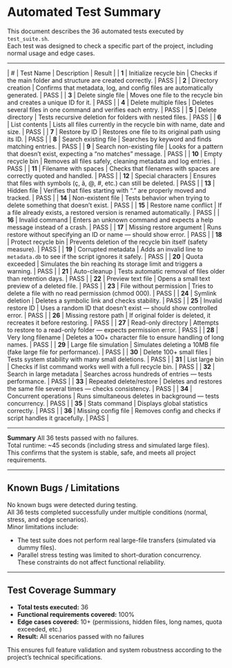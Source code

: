 # Automated Test Summary

This document describes the 36 automated tests executed by `test_suite.sh`.  
Each test was designed to check a specific part of the project, including normal usage and edge cases.

---

| # | Test Name | Description | Result |
| **1** | Initialize recycle bin | Checks if the main folder and structure are created correctly. | PASS |
| **2** | Directory creation | Confirms that metadata, log, and config files are automatically generated. | PASS |
| **3** | Delete single file | Moves one file to the recycle bin and creates a unique ID for it. | PASS |
| **4** | Delete multiple files | Deletes several files in one command and verifies each entry. | PASS |
| **5** | Delete directory | Tests recursive deletion for folders with nested files. | PASS |
| **6** | List contents | Lists all files currently in the recycle bin with name, date and size. | PASS |
| **7** | Restore by ID | Restores one file to its original path using its ID. | PASS |
| **8** | Search existing file | Searches by keyword and finds matching entries. | PASS |
| **9** | Search non-existing file | Looks for a pattern that doesn’t exist, expecting a “no matches” message. | PASS |
| **10** | Empty recycle bin | Removes all files safely, cleaning metadata and log entries. | PASS |
| **11** | Filename with spaces | Checks that filenames with spaces are correctly quoted and handled. | PASS |
| **12** | Special characters | Ensures that files with symbols (ç, ã, @, #, etc.) can still be deleted. | PASS |
| **13** | Hidden file | Verifies that files starting with “.” are properly moved and tracked. | PASS |
| **14** | Non-existent file | Tests behavior when trying to delete something that doesn’t exist. | PASS |
| **15** | Restore name conflict | If a file already exists, a restored version is renamed automatically. | PASS |
| **16** | Invalid command | Enters an unknown command and expects a help message instead of a crash. | PASS |
| **17** | Missing restore argument | Runs restore without specifying an ID or name — should show error. | PASS |
| **18** | Protect recycle bin | Prevents deletion of the recycle bin itself (safety measure). | PASS |
| **19** | Corrupted metadata | Adds an invalid line to `metadata.db` to see if the script ignores it safely. | PASS |
| **20** | Quota exceeded | Simulates the bin reaching its storage limit and triggers a warning. | PASS |
| **21** | Auto-cleanup | Tests automatic removal of files older than retention days. | PASS |
| **22** | Preview text file | Opens a small text preview of a deleted file. | PASS |
| **23** | File without permission | Tries to delete a file with no read permission (chmod 000). | PASS |
| **24** | Symlink deletion | Deletes a symbolic link and checks stability. | PASS |
| **25** | Invalid restore ID | Uses a random ID that doesn’t exist — should show controlled error. | PASS |
| **26** | Missing restore path | If original folder is deleted, it recreates it before restoring. | PASS |
| **27** | Read-only directory | Attempts to restore to a read-only folder — expects permission error. | PASS |
| **28** | Very long filename | Deletes a 100+ character file to ensure handling of long names. | PASS |
| **29** | Large file simulation | Simulates deleting a 10MB file (fake large file for performance). | PASS |
| **30** | Delete 100+ small files | Tests system stability with many small deletions. | PASS |
| **31** | List large bin | Checks if list command works well with a full recycle bin. | PASS |
| **32** | Search in large metadata | Searches across hundreds of entries — tests performance. | PASS |
| **33** | Repeated delete/restore | Deletes and restores the same file several times — checks consistency. | PASS |
| **34** | Concurrent operations | Runs simultaneous deletes in background — tests concurrency. | PASS |
| **35** | Stats command | Displays global statistics correctly. | PASS |
| **36** | Missing config file | Removes config and checks if script handles it gracefully. | PASS |

---

**Summary**
All 36 tests passed with no failures.  
Total runtime: ~45 seconds (including stress and simulated large files).  
This confirms that the system is stable, safe, and meets all project requirements.

---

## Known Bugs / Limitations

No known bugs were detected during testing.  
All 36 tests completed successfully under multiple conditions (normal, stress, and edge scenarios).  
Minor limitations include:
- The test suite does not perform real large-file transfers (simulated via dummy files).  
- Parallel stress testing was limited to short-duration concurrency.  
These constraints do not affect functional reliability.

---

## Test Coverage Summary

- **Total tests executed:** 36  
- **Functional requirements covered:** 100%  
- **Edge cases covered:** 10+ (permissions, hidden files, long names, quota exceeded, etc.)  
- **Result:** All scenarios passed with no failures  

This ensures full feature validation and system robustness according to the project’s technical specifications.
